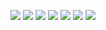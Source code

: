 ![](https://raw.githubusercontent.com/reporterr/reporter/master/pictures/r7.jpg)
![](https://raw.githubusercontent.com/reporterr/reporter/master/pictures/r7-1.jpg)
![](https://raw.githubusercontent.com/reporterr/reporter/master/pictures/r7-2.jpg)
![](https://raw.githubusercontent.com/reporterr/reporter/master/pictures/r7-3.jpg)
![](https://raw.githubusercontent.com/reporterr/reporter/master/pictures/r7-4.jpg)
![](https://raw.githubusercontent.com/reporterr/reporter/master/pictures/r7-5.jpg)
![](https://raw.githubusercontent.com/reporterr/reporter/master/pictures/r7-6.jpg)
